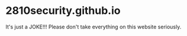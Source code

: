 # 2810security.github.io
It's just a JOKE!!!
Please don't take everything on this website seriously.



